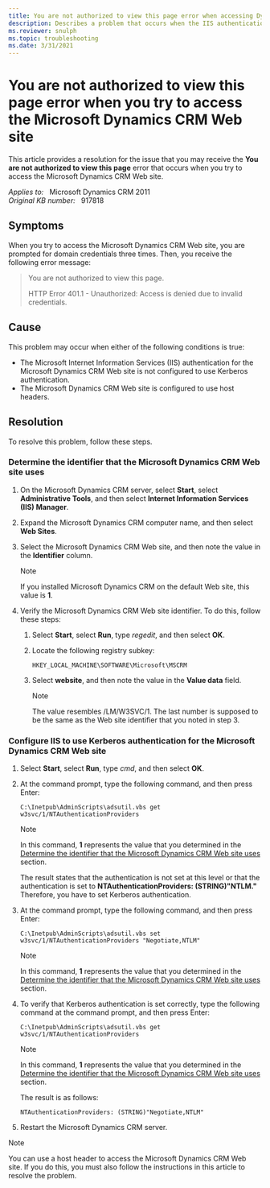 ```yaml
---
title: You are not authorized to view this page error when accessing Dynamics CRM Web site 
description: Describes a problem that occurs when the IIS authentication for the Microsoft Dynamics CRM Web site is not configured to use Kerberos authentication. A resolution is provided.
ms.reviewer: snulph
ms.topic: troubleshooting
ms.date: 3/31/2021
---
```

# You are not authorized to view this page error when you try to access the Microsoft Dynamics CRM Web site

This article provides a resolution for the issue that you may receive the **You are not authorized to view this page** error that occurs when you try to access the Microsoft Dynamics CRM Web site.

_Applies to:_ &nbsp; Microsoft Dynamics CRM 2011  
_Original KB number:_ &nbsp; 917818

## Symptoms

When you try to access the Microsoft Dynamics CRM Web site, you are prompted for domain credentials three times. Then, you receive the following error message:

> You are not authorized to view this page.
>
> HTTP Error 401.1 - Unauthorized: Access is denied due to invalid credentials.

## Cause

This problem may occur when either of the following conditions is true:

- The Microsoft Internet Information Services (IIS) authentication for the Microsoft Dynamics CRM Web site is not configured to use Kerberos authentication.
- The Microsoft Dynamics CRM Web site is configured to use host headers.

## Resolution

To resolve this problem, follow these steps.

### Determine the identifier that the Microsoft Dynamics CRM Web site uses

1. On the Microsoft Dynamics CRM server, select **Start**, select **Administrative Tools**, and then select **Internet Information Services (IIS) Manager**.
2. Expand the Microsoft Dynamics CRM computer name, and then select **Web Sites**.

3. Select the Microsoft Dynamics CRM Web site, and then note the value in the **Identifier** column.

    > [!NOTE]
    > If you installed Microsoft Dynamics CRM on the default Web site, this value is **1**.
4. Verify the Microsoft Dynamics CRM Web site identifier. To do this, follow these steps:
   1. Select **Start**, select **Run**, type *regedit*, and then select **OK**.
   2. Locate the following registry subkey:

      `HKEY_LOCAL_MACHINE\SOFTWARE\Microsoft\MSCRM`

   3. Select **website**, and then note the value in the **Value data** field.

        > [!NOTE]
        > The value resembles /LM/W3SVC/1. The last number is supposed to be the same as the Web site identifier that you noted in step 3.

### Configure IIS to use Kerberos authentication for the Microsoft Dynamics CRM Web site

1. Select **Start**, select **Run**, type *cmd*, and then select **OK**.
2. At the command prompt, type the following command, and then press Enter:

   `C:\Inetpub\AdminScripts\adsutil.vbs get w3svc/1/NTAuthenticationProviders`

    > [!NOTE]
    > In this command, **1** represents the value that you determined in the [Determine the identifier that the Microsoft Dynamics CRM Web site uses](#determine-the-identifier-that-the-microsoft-dynamics-crm-web-site-uses) section.

    The result states that the authentication is not set at this level or that the authentication is set to **NTAuthenticationProviders: (STRING)"NTLM."** Therefore, you have to set Kerberos authentication.

3. At the command prompt, type the following command, and then press Enter:

   `C:\Inetpub\AdminScripts\adsutil.vbs set w3svc/1/NTAuthenticationProviders "Negotiate,NTLM"`

    > [!NOTE]
    > In this command, **1** represents the value that you determined in the [Determine the identifier that the Microsoft Dynamics CRM Web site uses](#determine-the-identifier-that-the-microsoft-dynamics-crm-web-site-uses) section.

4. To verify that Kerberos authentication is set correctly, type the following command at the command prompt, and then press Enter:

    `C:\Inetpub\AdminScripts\adsutil.vbs get w3svc/1/NTAuthenticationProviders`

    > [!NOTE]
    > In this command, **1** represents the value that you determined in the [Determine the identifier that the Microsoft Dynamics CRM Web site uses](#determine-the-identifier-that-the-microsoft-dynamics-crm-web-site-uses) section.

    The result is as follows:

    ```console
    NTAuthenticationProviders: (STRING)"Negotiate,NTLM"
    ```

5. Restart the Microsoft Dynamics CRM server.

> [!NOTE]
> You can use a host header to access the Microsoft Dynamics CRM Web site. If you do this, you must also follow the instructions in this article to resolve the problem.

